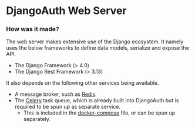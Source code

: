 # DjangoAuth Web Server

### How was it made?

The web server makes extensive use of the Django ecosystem. It namely uses the below frameworks to
define data models, serialize and expose the API.

- The Django Framework (> 4.0)
- The Django Rest Framework (> 3.13)

It also depends on the following other services being available.

- A message broker, such as [Redis](https://redis.io/).
- The [Celery](https://docs.celeryq.dev/en/stable/) task queue, which is already built into DjangoAuth
  but is required to be spun up as separate service.
  - This is included in the [docker-compose](/docker-compose.yaml) file, or can be spun up
    separately.
